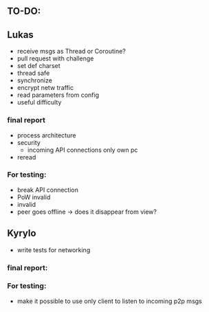 ## TO-DO:

## Lukas

- receive msgs as Thread or Coroutine?
- pull request with challenge
- set def charset
- thread safe
- synchronize
- encrypt netw traffic
- read parameters from config
- useful difficulty

### final report

- process architecture
- security
  - incoming API connections only own pc
- reread

### For testing:

- break API connection
- PoW invalid
- invalid
- peer goes offline -> does it disappear from view?

## Kyrylo

- write tests for networking

### final report:

### For testing:

- make it possible to use only client to listen to incoming p2p msgs